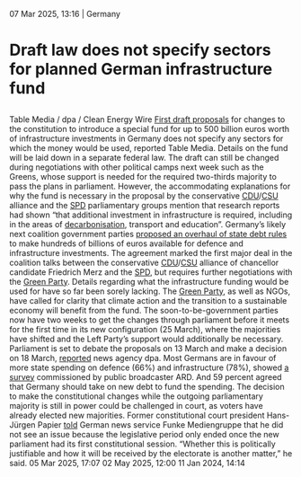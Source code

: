 07 Mar 2025, 13:16
| 
Germany
# Draft law does not specify sectors for planned German infrastructure fund
## 
Table Media / dpa / Clean Energy Wire
[First draft proposals](https://table.media/wp-content/uploads/2025/03/06165023/Formulierungshilfe-GG-Aenderung-2.pdf) for changes to the constitution to introduce a special fund for up to 500 billion euros worth of infrastructure investments in Germany does not specify any sectors for which the money would be used, reported Table Media. Details on the fund will be laid down in a separate federal law. The draft can still be changed during negotiations with other political camps next week such as the Greens, whose support is needed for the required two-thirds majority to pass the plans in parliament.
However, the accommodating explanations for why the fund is necessary in the proposal by the conservative [CDU](https://www.cleanenergywire.org/experts/cdu-christian-democratic-union)/[CSU](https://www.cleanenergywire.org/experts/csu-christian-social-union) alliance and the [SPD](https://www.cleanenergywire.org/experts/spd-social-democratic-party) parliamentary groups mention that research reports had shown “that additional investment in infrastructure is required, including in the areas of [decarbonisation](https://www.cleanenergywire.org/glossary/letter_d#decarbonisation), transport and education”.
Germany’s likely next coalition government parties [proposed an overhaul of state debt rules](https://www.cleanenergywire.org/news/likely-next-german-govt-parties-agree-debt-rules-bypass-defence-and-infrastructure-climate-focus-unclear) to make hundreds of billions of euros available for defence and infrastructure investments. The agreement marked the first major deal in the coalition talks between the conservative [CDU](https://www.cleanenergywire.org/experts/cdu-christian-democratic-union)/[CSU](https://www.cleanenergywire.org/experts/csu-christian-social-union) alliance of chancellor candidate Friedrich Merz and the [SPD](https://www.cleanenergywire.org/experts/spd-social-democratic-party), but requires further negotiations with the [Green Party](https://www.cleanenergywire.org/experts/green-party). Details regarding what the infrastructure funding would be used for have so far been sorely lacking. The [Green Party](https://www.cleanenergywire.org/experts/green-party), as well as NGOs, have called for clarity that climate action and the transition to a sustainable economy will benefit from the fund.
The soon-to-be-government parties now have two weeks to get the changes through parliament before it meets for the first time in its new configuration (25 March), where the majorities have shifted and the Left Party’s support would additionally be necessary. Parliament is set to debate the proposals on 13 March and make a decision on 18 March, [reported](https://www.tagesspiegel.de/politik/milliarden-fur-verteidigung-und-infrastruktur-bundestag-kommt-zu-sondersitzung-am-13-und-18-marz-zusammen-13324279.html) news agency dpa.
Most Germans are in favour of more state spending on defence (66%) and infrastructure (78%), showed [a survey](https://www.infratest-dimap.de/umfragen-analysen/bundesweit/ard-deutschlandtrend/2025/maerz/) commissioned by public broadcaster ARD. And 59 percent agreed that Germany should take on new debt to fund the spending.
The decision to make the constitutional changes while the outgoing parliamentary majority is still in power could be challenged in court, as voters have already elected new majorities. Former constitutional court president Hans-Jürgen Papier [told](https://www.morgenpost.de/politik/article408487257/der-amtierende-bundestag-ist-demokratisch-voll-legitimiert.html) German news service Funke Mediengruppe that he did not see an issue because the legislative period only ended once the new parliament had its first constitutional session. “Whether this is politically justifiable and how it will be received by the electorate is another matter,” he said.
05 Mar 2025, 17:07
02 May 2025, 12:00
11 Jan 2024, 14:14